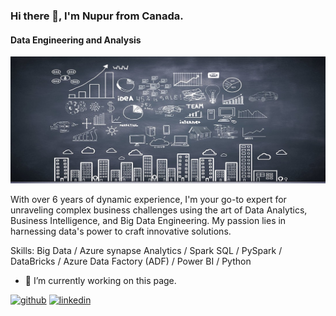 ### Hi there 👋, I'm Nupur from Canada. 
#### Data Engineering and Analysis
![Data Engineering and Analysis](https://github.com/nprbbd86/nupurbobade/blob/main/image1.jpg)

With over 6 years of dynamic experience, I'm your go-to expert for unraveling complex business challenges using the art of Data Analytics, Business Intelligence, and Big Data Engineering. My passion lies in harnessing data's power to craft innovative solutions.

Skills: Big Data / Azure synapse Analytics / Spark SQL / PySpark / DataBricks / Azure Data Factory (ADF) / Power BI / Python

- 🔭 I’m currently working on this page. 


[<img src='https://cdn.jsdelivr.net/npm/simple-icons@3.0.1/icons/github.svg' alt='github' height='40'>](https://github.com/nprbbd86)  [<img src='https://cdn.jsdelivr.net/npm/simple-icons@3.0.1/icons/linkedin.svg' alt='linkedin' height='40'>](https://www.linkedin.com/in/nupurbobade/)  




